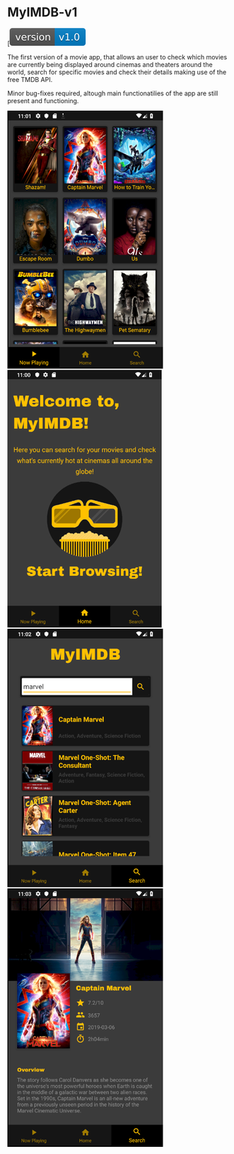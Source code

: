 # MyIMDB-v1
[![Build Version](version-v1.0-blue.svg)

The first version of a movie app, that allows an user to check which movies are currently being displayed around cinemas and theaters around the world, search for specific movies and check their details making use of the free TMDB API.

Minor bug-fixes required, altough main functionatilies of the app are still present and functioning.

![Now Playing](screens/now_playing_screen.png) 
![Home](screens/home_screen.png) 
![Search](screens/search_screen.png) 
![Details](screens/details_screen.png)


